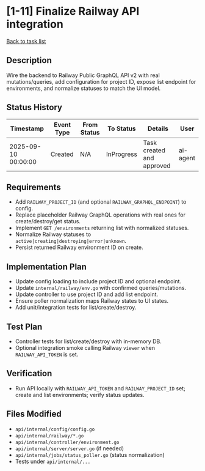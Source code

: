 # [1-11] Finalize Railway API integration

[Back to task list](../tasks.md)

## Description
Wire the backend to Railway Public GraphQL API v2 with real mutations/queries, add configuration for project ID, expose list endpoint for environments, and normalize statuses to match the UI model.

## Status History
| Timestamp | Event Type | From Status | To Status | Details | User |
|-----------|------------|-------------|-----------|---------|------|
| 2025-09-10 00:00:00 | Created | N/A | InProgress | Task created and approved | ai-agent |

## Requirements
- Add `RAILWAY_PROJECT_ID` (and optional `RAILWAY_GRAPHQL_ENDPOINT`) to config.
- Replace placeholder Railway GraphQL operations with real ones for create/destroy/get status.
- Implement `GET /environments` returning list with normalized statuses.
- Normalize Railway statuses to `active|creating|destroying|error|unknown`.
- Persist returned Railway environment ID on create.

## Implementation Plan
- Update config loading to include project ID and optional endpoint.
- Update `internal/railway/env.go` with confirmed queries/mutations.
- Update controller to use project ID and add list endpoint.
- Ensure poller normalization maps Railway states to UI states.
- Add unit/integration tests for list/create/destroy.

## Test Plan
- Controller tests for list/create/destroy with in-memory DB.
- Optional integration smoke calling Railway `viewer` when `RAILWAY_API_TOKEN` is set.

## Verification
- Run API locally with `RAILWAY_API_TOKEN` and `RAILWAY_PROJECT_ID` set; create and list environments; verify status updates.

## Files Modified
- `api/internal/config/config.go`
- `api/internal/railway/*.go`
- `api/internal/controller/environment.go`
- `api/internal/server/server.go` (if needed)
- `api/internal/jobs/status_poller.go` (status normalization)
- Tests under `api/internal/...`

